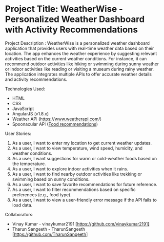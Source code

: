 # Project Title: WeatherWise - Personalized Weather Dashboard with Activity Recommendations

Project Description : WeatherWise is a personalized weather dashboard application that provides users with real-time weather    data based on their location. The app enhances the weather experience by suggesting relevant activities based on the current weather conditions. For instance, it can recommend outdoor activities like hiking or swimming during sunny weather or indoor activities like reading or visiting a museum during rainy weather. The application integrates multiple APIs to offer accurate weather details and activity recommendations.

Technologies Used:

* HTML
* CSS
* JavaScript
* AngularJS (v1.8.x)
* Weather API (https://www.weatherapi.com/)
* Spoonacular API ([Food recommendations](https://spoonacular.com/food-api))

User Stories:

1. As a user, I want to enter my location to get current weather updates.
2. As a user, I want to view temperature, wind speed, humidity, and weather conditions.
3. As a user, I want suggestions for warm or cold-weather foods based on the temperature.
4. As a user, I want to explore indoor activities when it rains.
5. As a user, I want to find nearby outdoor activities like trekking or swimming based on sunny conditions.
6. As a user, I want to save favorite recommendations for future reference.
7. As a user, I want to filter recommendations based on specific preferences (e.g., food type).
8. As a user, I want to view a user-friendly error message if the API fails to load data.

Collaborators:


*   Vinay Kumar - vinaykumar2191 [https://github.com/vinaykumar2191]
*   Tharun Sangeeth - TharunSangeeth [https://github.com/TharunSangeeth]

